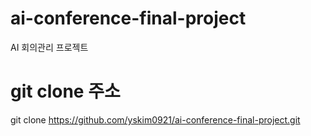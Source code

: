 # ai-conference-final-project
AI 회의관리 프로젝트

# git clone 주소
git clone https://github.com/yskim0921/ai-conference-final-project.git

#
